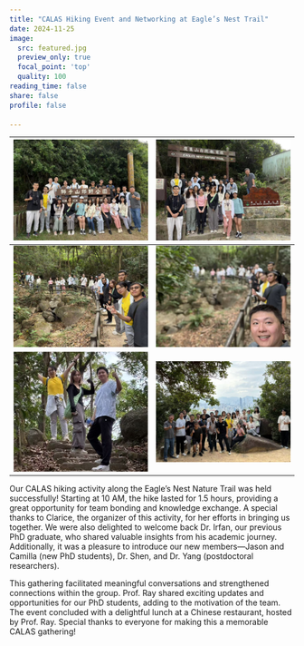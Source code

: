 ```yaml
---
title: "CALAS Hiking Event and Networking at Eagle’s Nest Trail"
date: 2024-11-25
image:
  src: featured.jpg
  preview_only: true
  focal_point: 'top'
  quality: 100
reading_time: false
share: false
profile: false

---
```


<!--more-->

| ![](image1.jpg) | ![](image2.jpg) |
|-----------------|-----------------|
| ![](image3.jpg) | ![](image4.jpg) |
| ![](image5.jpg) | ![](image6.jpg) |

Our CALAS hiking activity along the Eagle’s Nest Nature Trail was held successfully! Starting at 10 AM, the hike lasted for 1.5 hours, providing a great opportunity for team bonding and knowledge exchange. A special thanks to Clarice, the organizer of this activity, for her efforts in bringing us together. We were also delighted to welcome back Dr. Irfan, our previous PhD graduate, who shared valuable insights from his academic journey. Additionally, it was a pleasure to introduce our new members—Jason and Camilla (new PhD students), Dr. Shen, and Dr. Yang (postdoctoral researchers).

This gathering facilitated meaningful conversations and strengthened connections within the group. Prof. Ray shared exciting updates and opportunities for our PhD students, adding to the motivation of the team. The event concluded with a delightful lunch at a Chinese restaurant, hosted by Prof. Ray. Special thanks to everyone for making this a memorable CALAS gathering!